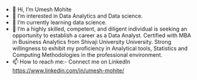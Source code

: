 - 👋 Hi, I’m Umesh Mohite
- 👀 I’m interested in Data Analytics and Data science.
- 🌱 I’m currently learning data science.
- 💞️ I’m a highly skilled, competent, and diligent individual is seeking an opportunity to establish a career as a Data Analyst. Certified with MBA in Business Analytics from Shivaji University University. Strong willingness to exhibit my proficiency in Analytical tools, Statistics and Computing Methodologies in the professional environment.
- 📫 How to reach me:- Connect me on LinkedIn https://www.linkedin.com/in/umesh-mohite/

<!---
mohiteud/mohiteud is a ✨ special ✨ repository because its `README.md` (this file) appears on your GitHub profile.
You can click the Preview link to take a look at your changes.
--->
